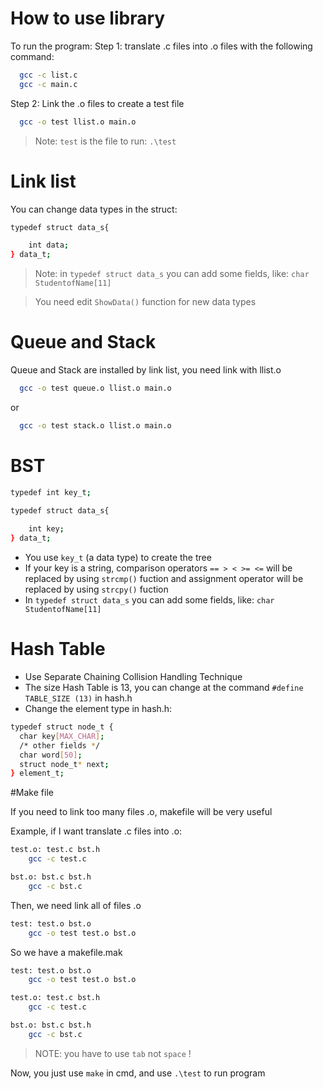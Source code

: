 # How to use library
To run the program:
Step 1: translate .c files into .o files with the following command:
```sh
  gcc -c list.c
  gcc -c main.c
```
Step 2: Link the .o files to create a test file
```sh
  gcc -o test llist.o main.o
```
> Note: `test` is the file to run: `.\test`

# Link list
You can change data types in the struct:
```sh
typedef struct data_s{

    int data;
} data_t;
```
> Note: in `typedef struct data_s` you can add some fields, like: `char StudentofName[11]`

> You need edit `ShowData()` function for new data types

# Queue and Stack

Queue and Stack are installed by link list, you need link with llist.o
```sh
  gcc -o test queue.o llist.o main.o
```
or
```sh
  gcc -o test stack.o llist.o main.o
```

# BST

```sh
typedef int key_t; 

typedef struct data_s{
    
    int key;
} data_t;
```
- You use `key_t` (a data type) to create the tree
- If your key is a string, comparison operators `== > < >= <=` will be replaced by using `strcmp()` fuction and assignment operator will be replaced by using `strcpy()` fuction
- In `typedef struct data_s` you can add some fields, like: `char StudentofName[11]`

# Hash Table
- Use Separate Chaining Collision Handling Technique
- The size Hash Table is 13, you can change at the command `#define TABLE_SIZE (13)` in hash.h
- Change the element type in hash.h:
```sh
typedef struct node_t {
  char key[MAX_CHAR];
  /* other fields */
  char word[50];
  struct node_t* next;
} element_t;  
```

#Make file

If you need to link too many files .o, makefile will be very useful

Example, if I want translate .c files into .o:
```sh
test.o: test.c bst.h
	gcc -c test.c

bst.o: bst.c bst.h
	gcc -c bst.c
```

Then, we need link all of files .o
```sh
test: test.o bst.o
	gcc -o test test.o bst.o
```

So we have a makefile.mak
```sh
test: test.o bst.o
	gcc -o test test.o bst.o

test.o: test.c bst.h
	gcc -c test.c

bst.o: bst.c bst.h
	gcc -c bst.c
```
> NOTE: you have to use `tab` not `space` !

Now, you just use `make` in cmd, and use `.\test` to run program
